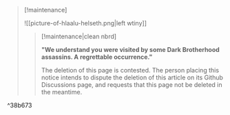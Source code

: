> [!maintenance] 
> 
> ![[picture-of-hlaalu-helseth.png|left wtiny]]
> 
> > [!maintenance|clean nbrd]
> > 
> > **"We understand you were visited by some Dark Brotherhood assassins. A regrettable occurrence."**
> > 
> > The deletion of this page is contested. The person placing this notice intends to dispute the deletion of this article on its Github Discussions page, and requests that this page not be deleted in the meantime.

^38b673
